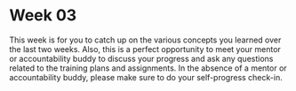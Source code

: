 # Week 03
This week is for you to catch up on the various concepts you learned over the last two weeks. Also, this is a perfect opportunity to meet your mentor or accountability buddy to discuss your progress and ask any questions related to the training plans and assignments. In the absence of a mentor or accountability buddy, please make sure to do your self-progress check-in.
